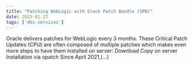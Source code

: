 ```yaml
---
title: "Patching WebLogic with Stack Patch Bundle (SPB)"
date: 2023-01-27
tags: ['dbi-services']
---
```

Oracle delivers patches for WebLogic every 3 months. These Critical Patch Updates (CPU) are often composed of multiple patches which makes even more steps to have them installed on server: Download Copy on server Installation via opatch Since April 2021,(…)